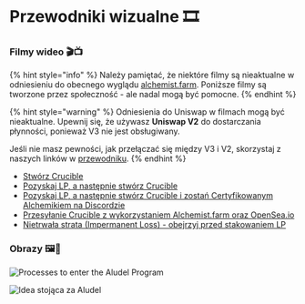 # Przewodniki wizualne 🎞

### Filmy wideo **🎬📺**

{% hint style="info" %}
Należy pamiętać, że niektóre filmy są nieaktualne w odniesieniu do obecnego wyglądu [alchemist.farm](https://alchemist.farm). Poniższe filmy są tworzone przez społeczność - ale nadal mogą być pomocne.
{% endhint %}

{% hint style="warning" %}
Odniesienia do Uniswap w filmach mogą być nieaktualne. Upewnij się, że używasz **Uniswap V2** do dostarczania płynności, ponieważ V3 nie jest obsługiwany.

Jeśli nie masz pewności, jak przełączać się między V3 i V2, skorzystaj z naszych linków w [przewodniku](../../acquiring-and-subscribing.md).
{% endhint %}

* [Stwórz Crucible](https://www.youtube.com/watch?v=Rl9Rf-3Sp-8)
* [Pozyskaj LP, a następnie stwórz Crucible](https://www.youtube.com/watch?v=Ga1qcQ6x3as)
* [Pozyskaj LP, a następnie stwórz Crucible i zostań Certyfikowanym Alchemikiem na Discordzie](https://www.youtube.com/watch?v=k7MO1QpqCds)
* [Przesyłanie Crucible z wykorzystaniem Alchemist.farm oraz OpenSea.io](https://www.youtube.com/watch?v=i2MCYimelBM)
* [Nietrwała strata \(Impermanent Loss\) - obejrzyj przed stakowaniem LP](https://www.youtube.com/watch?v=8XJ1MSTEuU0)

### **Obrazy 🖼🎨**

![Processes to enter the Aludel Program](https://i.imgur.com/7sK0Jr2.png)

![Idea stoj&#x105;ca za Aludel](https://i.imgur.com/sutIhed.png)



